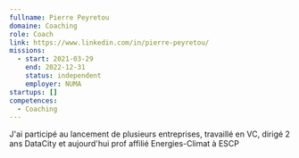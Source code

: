 ```yaml
---
fullname: Pierre Peyretou
domaine: Coaching
role: Coach
link: https://www.linkedin.com/in/pierre-peyretou/
missions:
  - start: 2021-03-29
    end: 2022-12-31
    status: independent
    employer: NUMA
startups: []
competences:
  - Coaching
---
```

J'ai participé au lancement de plusieurs entreprises, travaillé en VC, dirigé 2 ans DataCity et aujourd'hui prof affilié Energies-Climat à ESCP